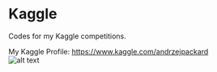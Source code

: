 # Kaggle
Codes for my Kaggle competitions.  

My  Kaggle Profile:
https://www.kaggle.com/andrzejpackard  
![alt text](https://github.com/Suarez94/Kaggle/blob/main/img/kagleimg.png)  

